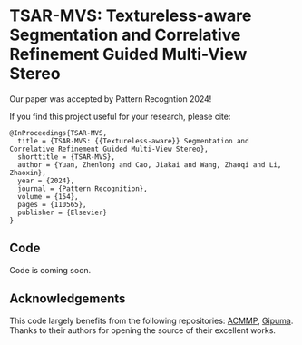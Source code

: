 # TSAR-MVS: Textureless-aware Segmentation and Correlative Refinement Guided Multi-View Stereo


Our paper was accepted by Pattern Recogntion 2024!

If you find this project useful for your research, please cite:  

```
@InProceedings{TSAR-MVS,
  title = {TSAR-MVS: {{Textureless-aware}} Segmentation and Correlative Refinement Guided Multi-View Stereo},
  shorttitle = {TSAR-MVS},
  author = {Yuan, Zhenlong and Cao, Jiakai and Wang, Zhaoqi and Li, Zhaoxin},
  year = {2024},
  journal = {Pattern Recognition},
  volume = {154},
  pages = {110565},
  publisher = {Elsevier}
}
```
## Code
Code is coming soon.

## Acknowledgements

This code largely benefits from the following repositories: [ACMMP](https://github.com/GhiXu/ACMMP.git), [Gipuma](https://github.com/kysucix/gipuma). Thanks to their authors for opening the source of their excellent works.
